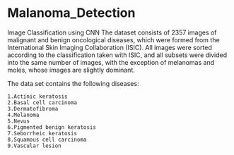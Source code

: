# Malanoma_Detection
Image Classification using CNN
The dataset consists of 2357 images of malignant and benign oncological diseases, which were formed from the International Skin Imaging Collaboration (ISIC). All images were sorted according to the classification taken with ISIC, and all subsets were divided into the same number of images, with the exception of melanomas and moles, whose images are slightly dominant.


The data set contains the following diseases:

    1.Actinic keratosis
    2.Basal cell carcinoma
    3.Dermatofibroma
    4.Melanoma
    5.Nevus
    6.Pigmented benign keratosis
    7.Seborrheic keratosis
    8.Squamous cell carcinoma
    9.Vascular lesion
